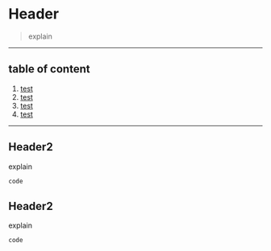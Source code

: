 # Header
> explain
-----
## table of content
1. [test](./tempalate.md)
2. [test](./tempalate.md)
3. [test](./tempalate.md)
4. [test](./tempalate.md)
----------
## Header2
explain
```bash
code
```
## Header2
explain
```bash
code
```